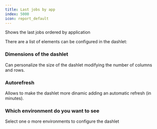 ```yaml
---
title: Last jobs by app
index: 5000
icon: report_default
---
```


Shows the last jobs ordered by application

There are a list of elements can be configured in the dashlet:

### Dimensions of the dashlet

Can personalize the size of the dashlet modifying the number of columns and rows.


### Autorefresh

Allows to make the dashlet more dinamic adding an automatic refresh (in minutes).


### Which environment do you want to see

Select one o more environments to configure the dashlet